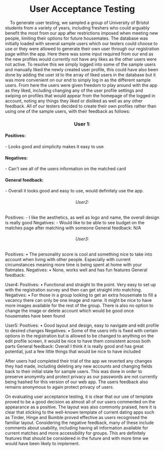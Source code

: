 <h1 align="center">User Acceptance Testing</h1>

<p>&nbsp;&nbsp;&nbsp;&nbsp;To generate user testing, we sampled a group of University of Bristol students from a variety of years, including freshers who could arguably benefit the most from our app after restrictions imposed when meeting new people, limiting their options for future housemates. The database was initially loaded with several sample users which our testers could choose to use or they were allowed to generate their own user through our registration page within the app. Here there was some input required from our end as the new profiles would currently not have any likes as the other users were not active. To resolve this we simply logged into some of the sample users and manually liked the newly created user profile, this could have also been done by adding the user id to the array of liked users in the database but it was more convenient on our end to simply log in as the different sample users. From here the users were given freedom to play around with the app as they liked, including changing any of the user profile settings and swiping on profiles that would appear from the homepage of the logged in account, noting any things they liked or disliked as well as any other feedback. All of our testers decided to create their own profiles rather than using one of the sample users, with their feedback as follows:</p>

<h3 align="center">User 1:</h3>
<h4>Positives:</h4>
- Looks good and simplicity makes it easy to use
<h4>Negatives:</h4>
- Can't see all of the users information on the matched card
<h4>General feedback:</h4>
- Overall it looks good and easy to use, would definitely use the app.

<h6 align="center">User2:</h6>
<p>Positives:
- I like the aesthetics, as well as logo and name, the overall design is really good
Negatives:
- Would like to be able to see budget on the matches page after matching with someone
General feedback:
N/A</p>

<h6 align="center">User3:</h6>
<p>Positives:
• The personality score is cool and something nice to take into account when living with other people. Especially with current circumstances meaning more time is being spent at home with your flatmates.
Negatives:
• None, works well and has fun features
General feedback:</p>

<p>User4:
Positives:
	• Functional and straight to the point. Very easy to set up with the registration survey and then can get straight into matching.
Negatives:
	• For those in a group looking to get an extra housemate to fill a vacancy there can only be one image and name. It might be nice to have more images available for the rest of the group. There is also no option to change the image or delete account which would be good once housemates have been found

User5:
Positives:
	• Good layout and design, easy to navigate and edit profile to desired changes
Negatives:
	• Some of the users info is fixed with certain options in the registration but is allowed to be changed to anything on the edit profile screen, it would be nice to have them consistent across both parts
General feedback:
Overall I think it is really good and has great potential, just a few little things that would be nice to have included

After users had completed their trial of the app we reverted any changes they had made, including deleting any new accounts and changing fields back to their initial state for sample users. This was done in order to preserve anonymity and protect privacy as our passwords are not currently being hashed for this version of our web app. The users feedback also remains anonymous to again protect privacy of users.

On evaluating user acceptance testing, it is clear that our use of template proved to be a good decision as almost all of our users commented on the appearance as a positive. The layout was also commonly praised, here it is clear that sticking to the well-known template of current dating apps such as Tinder, Hinge and Bumble proved effective as users recognised the familiar layout. Considering the negative feedback, many of these include comments about usability, including having all information available for current matches and more accessibility for groups. This are definitely features that should be considered in the future and with more time we would have been likely to implement.</p>

